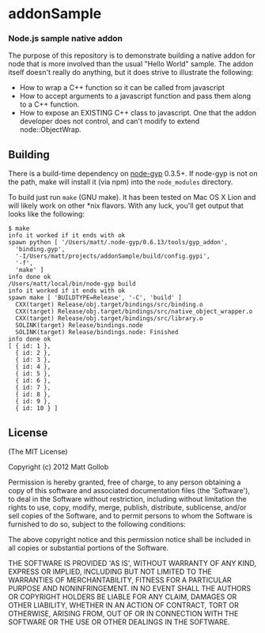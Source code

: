 addonSample
============
### Node.js sample native addon

The purpose of this repository is to demonstrate building a native addon for
node that is more involved than the usual "Hello World" sample.  The addon
itself doesn't really do anything, but it does strive to illustrate the
following:

* How to wrap a C++ function so it can be called from javascript
* How to accept arguments to a javascript function and pass them along to a
C++ function.
* How to expose an EXISTING C++ class to javascript.  One that the addon
developer does not control, and can't modify to extend node::ObjectWrap.

Building
--------
There is a build-time dependency on
[node-gyp](https://github.com/TooTallNate/node-gyp.git) 0.3.5+.  If node-gyp
is not on the path, make will install it (via npm) into the `node_modules`
directory.

To build just run `make` (GNU make).  It has been tested on Mac OS X Lion and
will likely work on other *nix flavors.  With any luck, you'll get output that
looks like the following:

```
$ make
info it worked if it ends with ok
spawn python [ '/Users/matt/.node-gyp/0.6.13/tools/gyp_addon',
  'binding.gyp',
  '-I/Users/matt/projects/addonSample/build/config.gypi',
  '-f',
  'make' ]
info done ok
/Users/matt/local/bin/node-gyp build
info it worked if it ends with ok
spawn make [ 'BUILDTYPE=Release', '-C', 'build' ]
  CXX(target) Release/obj.target/bindings/src/binding.o
  CXX(target) Release/obj.target/bindings/src/native_object_wrapper.o
  CXX(target) Release/obj.target/bindings/src/library.o
  SOLINK(target) Release/bindings.node
  SOLINK(target) Release/bindings.node: Finished
info done ok
[ { id: 1 },
  { id: 2 },
  { id: 3 },
  { id: 4 },
  { id: 5 },
  { id: 6 },
  { id: 7 },
  { id: 8 },
  { id: 9 },
  { id: 10 } ]
```

License
-------

(The MIT License)

Copyright (c) 2012 Matt Gollob

Permission is hereby granted, free of charge, to any person obtaining
a copy of this software and associated documentation files (the
'Software'), to deal in the Software without restriction, including
without limitation the rights to use, copy, modify, merge, publish,
distribute, sublicense, and/or sell copies of the Software, and to
permit persons to whom the Software is furnished to do so, subject to
the following conditions:

The above copyright notice and this permission notice shall be
included in all copies or substantial portions of the Software.

THE SOFTWARE IS PROVIDED 'AS IS', WITHOUT WARRANTY OF ANY KIND,
EXPRESS OR IMPLIED, INCLUDING BUT NOT LIMITED TO THE WARRANTIES OF
MERCHANTABILITY, FITNESS FOR A PARTICULAR PURPOSE AND NONINFRINGEMENT.
IN NO EVENT SHALL THE AUTHORS OR COPYRIGHT HOLDERS BE LIABLE FOR ANY
CLAIM, DAMAGES OR OTHER LIABILITY, WHETHER IN AN ACTION OF CONTRACT,
TORT OR OTHERWISE, ARISING FROM, OUT OF OR IN CONNECTION WITH THE
SOFTWARE OR THE USE OR OTHER DEALINGS IN THE SOFTWARE.
